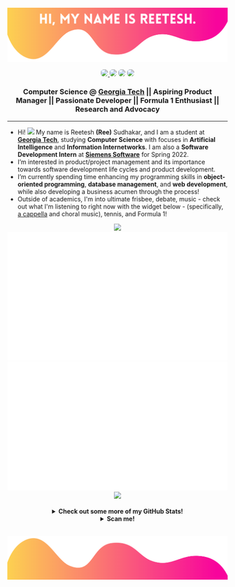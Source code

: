 <p align="center">
  <img src="assets/header.png">
</p>

<p align="center">
	<a href="https://linkedin.com/in/reeteshsudhakar"><img style="border-radius: 6px; overflow: hidden;" src="https://img.shields.io/badge/LinkedIn-0077B5?style=for-the-badge&logo=linkedin&logoColor=white"></img>
	</a>
	<a href="https://instagram.com/reeteshsudhakar"><img style="border-radius: 6px;" src="https://img.shields.io/badge/Instagram-E4405F?style=for-the-badge&logo=instagram&logoColor=white" /></a>
	<a href="https://reeteshsudhakar.com/"><img style="border-radius: 6px;" src="https://img.shields.io/website?down_color=Red&down_message=Offline&logo=vercel&style=for-the-badge&up_color=Green&up_message=Online&url=https%3A%2F%2Freeteshsudhakar.com" /></a>
	<a href="mailto:rsudhakar9@gatech.edu"><img style="border-radius: 6px;" src="https://img.shields.io/badge/Email-D14836?style=for-the-badge&logo=gmail&logoColor=white" /></a>
</p>

<h3 align="center"> <a><strong> Computer Science @ <a href="https://gatech.edu">Georgia Tech</a> || Aspiring Product Manager || Passionate Developer || Formula 1 Enthusiast || Research and Advocacy</strong></a> </h3>

---

- Hi! <img src="https://media.giphy.com/media/hvRJCLFzcasrR4ia7z/giphy.gif" width="20px"> My name is Reetesh **(Ree)** Sudhakar, and I am a student at [**Georgia Tech**](https://gatech.edu), studying **Computer Science** with focuses in **Artificial Intelligence** and **Information Internetworks**. I am also a **Software Development Intern** at [**Siemens Software**](https://sw.siemens.com) for Spring 2022. 
- I’m interested in product/project management and its importance towards software development life cycles and product development. 
- I’m currently spending time enhancing my programming skills in **object-oriented programming**, **database management**, and **web development**, while also developing a business acumen through the process! 
- Outside of academics, I'm into ultimate frisbee, debate, music - check out what I'm listening to right now with the widget below - (specifically, [a cappella](https://www.youtube.com/watch?v=un1HidgVOUk) and choral music), tennis, and Formula 1!

<div class="column" align="center">
  <div class="row">
    <img src="https://spotify-github-profile.vercel.app/api/view?uid=7gv2grx6al950orr9jkqpy4yf&cover_image=true&theme=novatorem&bar_color=2e548a&bar_color_cover=false">
  </div>	
  <div class="row">
    <img src="https://github.com/reeteshsudhakar/my-github-stats/blob/master/generated/overview.svg">
    <img src="https://github.com/reeteshsudhakar/my-github-stats/blob/master/generated/languages.svg">
  </div>
  <div class="row">
    <img src="https://quotes-github-readme.vercel.app/api?type=horizontal&theme=dark)](https://github.com/piyushsuthar/github-readme-quotes">
  </div>
</div>

<br>

<details>
  <summary align="center"><strong>Check out some more of my GitHub Stats!</strong></summary>
<br>
<p align="center">
  <img src="https://github-profile-trophy.vercel.app/?username=reeteshsudhakar&theme=nord&margin-w=10&margin-h=10&row=1">
</p>
<p align="center">
  <img src="http://github-readme-streak-stats.herokuapp.com?user=reeteshsudhakar&theme=nord&date_format=M%20j%5B%2C%20Y%5D">
</p>
  
<!--START_SECTION:waka-->
![Code Time](http://img.shields.io/badge/Code%20Time-4%20hrs%2016%20mins-blue)

![Profile Views](http://img.shields.io/badge/Profile%20Views-43-blue)

![Lines of code](https://img.shields.io/badge/From%20Hello%20World%20I%27ve%20Written-330%20Thousand%20lines%20of%20code-blue)

**🐱 My GitHub Data** 

> 🏆 1 Contributions in the Year 2022
 > 
> 📦 111.0 kB Used in GitHub's Storage 
 > 
> 🚫 Not Opted to Hire
 > 
> 📜 11 Public Repositories 
 > 
> 🔑 1 Private Repository 
 > 
**I'm an Early 🐤** 

```text
🌞 Morning    63 commits     ████░░░░░░░░░░░░░░░░░░░░░   18.98% 
🌆 Daytime    131 commits    █████████░░░░░░░░░░░░░░░░   39.46% 
🌃 Evening    138 commits    ██████████░░░░░░░░░░░░░░░   41.57% 
🌙 Night      0 commits      ░░░░░░░░░░░░░░░░░░░░░░░░░   0.0%

```
📅 **I'm Most Productive on Monday** 

```text
Monday       70 commits     █████░░░░░░░░░░░░░░░░░░░░   21.08% 
Tuesday      32 commits     ██░░░░░░░░░░░░░░░░░░░░░░░   9.64% 
Wednesday    67 commits     █████░░░░░░░░░░░░░░░░░░░░   20.18% 
Thursday     39 commits     ███░░░░░░░░░░░░░░░░░░░░░░   11.75% 
Friday       58 commits     ████░░░░░░░░░░░░░░░░░░░░░   17.47% 
Saturday     37 commits     ██░░░░░░░░░░░░░░░░░░░░░░░   11.14% 
Sunday       29 commits     ██░░░░░░░░░░░░░░░░░░░░░░░   8.73%

```


📊 **This Week I Spent My Time On** 

```text
⌚︎ Time Zone: America/Los_Angeles

💬 Programming Languages: 
HTML                     46 mins             ███████████████░░░░░░░░░░   62.55% 
CSS                      10 mins             ███░░░░░░░░░░░░░░░░░░░░░░   14.8% 
Markdown                 7 mins              ██░░░░░░░░░░░░░░░░░░░░░░░   9.63% 
Java                     5 mins              █░░░░░░░░░░░░░░░░░░░░░░░░   7.4% 
JavaScript               3 mins              █░░░░░░░░░░░░░░░░░░░░░░░░   4.49%

🔥 Editors: 
VS Code                  1 hr 1 min          █████████████████████░░░░   83.8% 
IntelliJ                 11 mins             ███░░░░░░░░░░░░░░░░░░░░░░   15.13% 
PyCharm                  0 secs              ░░░░░░░░░░░░░░░░░░░░░░░░░   1.07%

💻 Operating System: 
Mac                      1 hr 13 mins        █████████████████████████   100.0%

```

**I Mostly Code in Python** 

```text
Python                   5 repos             ██████████░░░░░░░░░░░░░░░   41.67% 
Java                     3 repos             ██████░░░░░░░░░░░░░░░░░░░   25.0% 
Jupyter Notebook         2 repos             ████░░░░░░░░░░░░░░░░░░░░░   16.67% 
CSS                      1 repo              ██░░░░░░░░░░░░░░░░░░░░░░░   8.33% 
HTML                     1 repo              ██░░░░░░░░░░░░░░░░░░░░░░░   8.33%

```


**Timeline**

![Chart not found](https://raw.githubusercontent.com/reeteshsudhakar/reeteshsudhakar/main/charts/bar_graph.png) 


 Last Updated on 01/01/2022
<!--END_SECTION:waka-->
</details>

<details align="center">
	<summary>
		<strong>Scan me!</strong>
	</summary>
</details>

<br>

<p align="center">
  <img src="assets/footer.png">
</p>

<!---
reeteshsudhakar/reeteshsudhakar is a ✨ special ✨ repository because its `README.md` (this file) appears on your GitHub profile.
You can click the Preview link to take a look at your changes.
https://user-images.githubusercontent.com/86990519/141708091-8fa1cd7e-bc3e-4c47-a0b1-df35d53a9981.mov
--->
